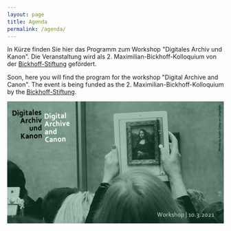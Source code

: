 ```yaml
---
layout: page
title: Agenda
permalink: /agenda/
---
```

 
<div class="language-container">
<section lang="de" markdown="1">

In Kürze finden Sie hier das Programm zum Workshop "Digitales Archiv und Kanon". 
Die Veranstaltung wird als 2. Maximilian-Bickhoff-Kolloquium von der  <a href="http://www.ku.de/die-ku/stiftungen-und-foerderer/bickhoff-stiftung">Bickhoff-Stiftung</a> gefördert. 

</section>

<section lang="en" markdown="1">

Soon, here you will find the program for the workshop "Digital Archive and Canon".
The event is being funded as the 2. Maximilian-Bickhoff-Kolloquium by the <a href="http://www.ku.de/die-ku/stiftungen-und-foerderer/bickhoff-stiftung">Bickhoff-Stiftung</a>.
</section>
</div>


![](images/cover.png)



